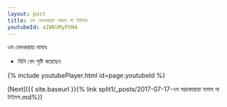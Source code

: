 ```yaml
---
layout: post
title: ওম ভেদকরায়া নামায গা টাইমস
youtubeId: aIWKUMyPXN4
---
```

 
 
 ওম ভেদকরায়া নামায  
 
 -  যিনি বেদ সৃষ্টি করেছেন 
 
  
 
  
 
 
 
 
 
 


{% include youtubePlayer.html id=page.youtubeId %}
 
[Next]({{ site.baseurl }}{% link  split1/_posts/2017-07-17-ওম মাদ্রাকারায়া নামায গা টাইমস.md%})
 
